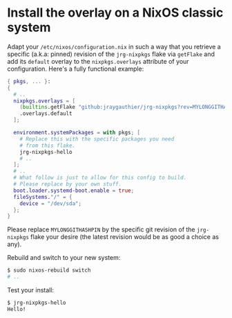 # Install the overlay on a NixOS classic system

<!--
    cSpell:ignore MYLONGGITHASHPIN
-->

Adapt your `/etc/nixos/configuration.nix` in such a way that you retrieve a
specific (a.k.a: pinned) revision of the `jrg-nixpkgs` flake via `getFlake` and
add its `default` overlay to the `nixpkgs.overlays` attribute of your
configuration. Here's a fully functional example:

```nix
{ pkgs, ... }:
{
  # ..
  nixpkgs.overlays = [
    (builtins.getFlake "github:jraygauthier/jrg-nixpkgs?rev=MYLONGGITHASHPIN")
    .overlays.default
  ];

  environment.systemPackages = with pkgs; [
    # Replace this with the specific packages you need
    # from this flake.
    jrg-nixpkgs-hello
    # ..
  ];
  # ..
  # What follow is just to allow for this config to build.
  # Please replace by your own stuff.
  boot.loader.systemd-boot.enable = true;
  fileSystems."/" = {
    device = "/dev/sda";
  };
}
```

Please replace `MYLONGGITHASHPIN` by the specific git revision of the
`jrg-nixpkgs` flake your desire (the latest revision would be as good a choice
as any).

Rebuild and switch to your new system:

```bash
$ sudo nixos-rebuild switch
# ..
```

Test your install:

```bash
$ jrg-nixpkgs-hello
Hello!
```
